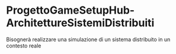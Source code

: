 # ProgettoGameSetupHub-ArchitettureSistemiDistribuiti
Bisognerà realizzare una simulazione di un sistema distribuito in un contesto reale
